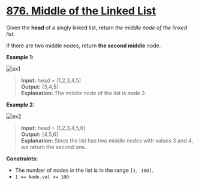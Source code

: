 # **[876. Middle of the Linked List](https://leetcode.com/problems/middle-of-the-linked-list/description/)**

Given the **head** of a singly linked list, return *the middle node of the linked list.*

If there are two middle nodes, return **the second middle** node.

**Example 1:**

![ex1](https://assets.leetcode.com/uploads/2021/07/23/lc-midlist1.jpg)

> **Input:** head = [1,2,3,4,5]  
> **Output:** [3,4,5]  
> **Explanation:** The middle node of the list is node 3.

**Example 2:**

![ex2](https://assets.leetcode.com/uploads/2021/07/23/lc-midlist2.jpg)

> **Input:** head = [1,2,3,4,5,6]  
> **Output:** [4,5,6]  
> **Explanation:** Since the list has two middle nodes with values 3 and 4, we return the second one.

**Constraints:**

- The number of nodes in the list is in the range `[1, 100]`.
- `1 <= Node.val <= 100`